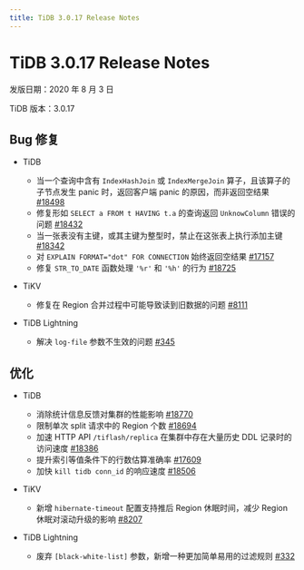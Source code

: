 ```yaml
---
title: TiDB 3.0.17 Release Notes
---
```


# TiDB 3.0.17 Release Notes

发版日期：2020 年 8 月 3 日

TiDB 版本：3.0.17

## Bug 修复

+ TiDB

    - 当一个查询中含有 `IndexHashJoin` 或 `IndexMergeJoin` 算子，且该算子的子节点发生 panic 时，返回客户端 panic 的原因，而非返回空结果 [#18498](https://github.com/pingcap/tidb/pull/18498)
    - 修复形如 `SELECT a FROM t HAVING t.a` 的查询返回 `UnknowColumn` 错误的问题 [#18432](https://github.com/pingcap/tidb/pull/18432)
    - 当一张表没有主键，或其主键为整型时，禁止在这张表上执行添加主键 [#18342](https://github.com/pingcap/tidb/pull/18342)
    - 对 `EXPLAIN FORMAT="dot" FOR CONNECTION` 始终返回空结果 [#17157](https://github.com/pingcap/tidb/pull/17157)
    - 修复 `STR_TO_DATE` 函数处理 `'%r'` 和 `'%h'` 的行为 [#18725](https://github.com/pingcap/tidb/pull/18725)

+ TiKV

    - 修复在 Region 合并过程中可能导致读到旧数据的问题 [#8111](https://github.com/tikv/tikv/pull/8111)

+ TiDB Lightning

    - 解决 `log-file` 参数不生效的问题 [#345](https://github.com/pingcap/tidb-lightning/pull/345)

## 优化

+ TiDB

    - 消除统计信息反馈对集群的性能影响 [#18770](https://github.com/pingcap/tidb/pull/18770)
    - 限制单次 split 请求中的 Region 个数 [#18694](https://github.com/pingcap/tidb/pull/18694)
    - 加速 HTTP API `/tiflash/replica` 在集群中存在大量历史 DDL 记录时的访问速度 [#18386](https://github.com/pingcap/tidb/pull/18386)
    - 提升索引等值条件下的行数估算准确率 [#17609](https://github.com/pingcap/tidb/pull/17609)
    - 加快 `kill tidb conn_id` 的响应速度 [#18506](https://github.com/pingcap/tidb/pull/18506)

+ TiKV

    - 新增 `hibernate-timeout` 配置支持推后 Region 休眠时间，减少 Region 休眠对滚动升级的影响 [#8207](https://github.com/tikv/tikv/pull/8207)

+ TiDB Lightning

    - 废弃 `[black-white-list]` 参数，新增一种更加简单易用的过滤规则 [#332](https://github.com/pingcap/tidb-lightning/pull/332)
